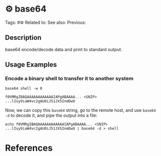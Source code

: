# ⚙️ base64

Tags: #⚙️
Related to:
See also:
Previous:

## Description

base64 encode/decode data and print to standard output.

## Usage Examples

### Encode a binary shell to transfer it to another system

	base64 shell -w 0

```shell-session
f0VMRgIBAQAAAAAAAAAAAAIAPgABAAAA... <SNIP> ...lIuy9iaW4vc2gAU0iJ51JXSInmDwU
```

Now, we can copy this `base64` string, go to the remote host, and use `base64 -d` to decode it, and pipe the output into a file:

```shell-session
echo f0VMRgIBAQAAAAAAAAAAAAIAPgABAAAA... <SNIP> ...lIuy9iaW4vc2gAU0iJ51JXSInmDwU | base64 -d > shell
```

# References